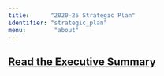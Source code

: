 ```yaml
---
title:      "2020-25 Strategic Plan"
identifier: "strategic_plan"
menu:        "about"
---
```


## [Read the Executive Summary](https://nationalnewplaynetwork013-my.sharepoint.com/:b:/g/personal/admin_nnpn_org/Ebaz9F7MZjdJohAKVWwJc7UBPzXaFcZK-0UBxdvDFEWVzA?e=8MUS2f)
